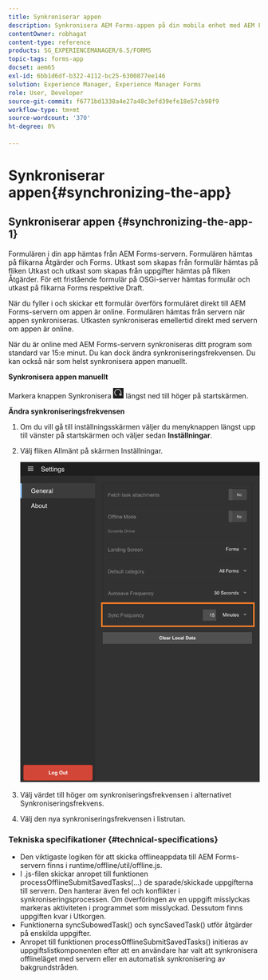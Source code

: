 ```yaml
---
title: Synkroniserar appen
description: Synkronisera AEM Forms-appen på din mobila enhet med AEM Forms-servern.
contentOwner: robhagat
content-type: reference
products: SG_EXPERIENCEMANAGER/6.5/FORMS
topic-tags: forms-app
docset: aem65
exl-id: 6bb1d6df-b322-4112-bc25-6300877ee146
solution: Experience Manager, Experience Manager Forms
role: User, Developer
source-git-commit: f6771bd1338a4e27a48c3efd39efe18e57cb98f9
workflow-type: tm+mt
source-wordcount: '370'
ht-degree: 0%

---
```


# Synkroniserar appen{#synchronizing-the-app}

## Synkroniserar appen {#synchronizing-the-app-1}

Formulären i din app hämtas från AEM Forms-servern. Formulären hämtas på flikarna Åtgärder och Forms. Utkast som skapas från formulär hämtas på fliken Utkast och utkast som skapas från uppgifter hämtas på fliken Åtgärder. För ett fristående formulär på OSGi-server hämtas formulär och utkast på flikarna Forms respektive Draft.

När du fyller i och skickar ett formulär överförs formuläret direkt till AEM Forms-servern om appen är online. Formulären hämtas från servern när appen synkroniseras. Utkasten synkroniseras emellertid direkt med servern om appen är online.

När du är online med AEM Forms-servern synkroniseras ditt program som standard var 15:e minut. Du kan dock ändra synkroniseringsfrekvensen. Du kan också när som helst synkronisera appen manuellt.

**Synkronisera appen manuellt**

Markera knappen Synkronisera ![sync-app](assets/sync-app.png) längst ned till höger på startskärmen.

**Ändra synkroniseringsfrekvensen**

1. Om du vill gå till inställningsskärmen väljer du menyknappen längst upp till vänster på startskärmen och väljer sedan **Inställningar**.
1. Välj fliken Allmänt på skärmen Inställningar.

   ![Inställningen för synkroniseringsfrekvens i fönstret Allmänna inställningar](assets/gen-settings-2.png)

1. Välj värdet till höger om synkroniseringsfrekvensen i alternativet Synkroniseringsfrekvens.
1. Välj den nya synkroniseringsfrekvensen i listrutan.

### Tekniska specifikationer {#technical-specifications}

* Den viktigaste logiken för att skicka offlineappdata till AEM Forms-servern finns i runtime/offline/util/offline.js.
* I .js-filen skickar anropet till funktionen processOfflineSubmitSavedTasks(...) de sparade/skickade uppgifterna till servern. Den hanterar även fel och konflikter i synkroniseringsprocessen. Om överföringen av en uppgift misslyckas markeras aktiviteten i programmet som misslyckad. Dessutom finns uppgiften kvar i Utkorgen.
* Funktionerna syncSubowedTask() och syncSavedTask() utför åtgärder på enskilda uppgifter.
* Anropet till funktionen processOfflineSubmitSavedTasks() initieras av uppgiftslistkomponenten efter att en användare har valt att synkronisera offlineläget med servern eller en automatisk synkronisering av bakgrundstråden.
